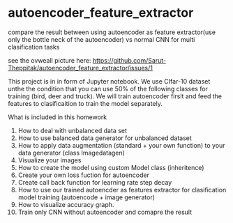 # autoencoder_feature_extractor
compare the result between using autoencoder as feature extractor(use only the bottle neck of the autoencoder) vs normal CNN for multi clasification tasks

see the ovweall picture here:
https://github.com/Sarut-Theppitak/autoencoder_feature_extractor/issues/1

This project is in in form of Jupyter notebook. We use CIfar-10 dataset unthe the condition that you can use 50% of the following classes for training (bird, deer and truck).
We will train autoencoder firslt and feed the features to clasificaition to train the model separately.

What is included in this homework

1. How to deal with unbalanced data set
2. How to use balanced data generator for unbalanced dataset
3. How to apply data augmentation (standard + your own function) to your data generator (class Imagedatagen)
4. Visualize your images
5. How to create the model using custom Model class (inheritence)
6. Create your own loss fuction for autoencoder
7. Create call back function for learning rate step decay
8. How to use our trained autoencder as features extractor for clasification model training (autoencode + image generator)
9. How to visualize accuracy graph.
10. Train only CNN without autoencoder and comapre the result

